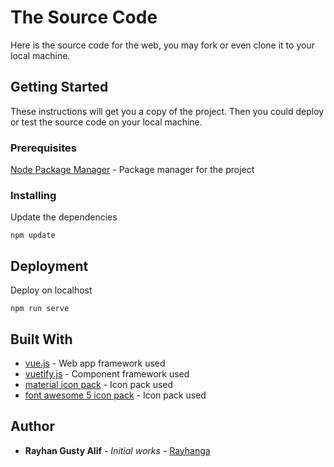 # The Source Code

Here is the source code for the web, you may fork or even clone it to your local machine.

## Getting Started

These instructions will get you a copy of the project. Then you could deploy or test the source code on your local machine.

### Prerequisites

[Node Package Manager](https://www.npmjs.com/) - Package manager for the project

### Installing

Update the dependencies

```
npm update
```

## Deployment

Deploy on localhost

```
npm run serve
```

## Built With

* [vue.js](https://vuejs.org) - Web app framework used
* [vuetify.js](https://vuetifyjs.com) - Component framework used
* [material icon pack](https://material.io/tools/icons) - Icon pack used
* [font awesome 5 icon pack](https://fontawesome.com/icons) - Icon pack used

## Author

* **Rayhan Gusty Alif** - *Initial works* - [Rayhanga](https://github.com/Rayhanga)